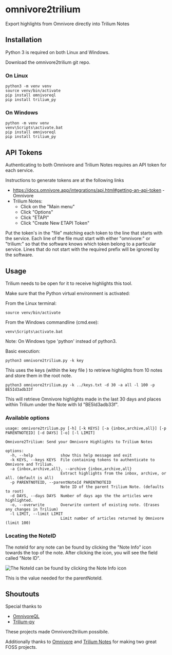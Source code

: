 # omnivore2trilium
Export highlights from Omnivore directly into Trilium Notes

## Installation

Python 3 is required on both Linux and Windows.

Download the omnivore2trilium git repo. 

### On Linux

 ``` 
python3 -m venv venv
source venv/bin/activate
pip install omnivoreql
pip install trilium_py
 ``` 

### On Windows

 ``` 
python -m venv venv
venv\Scripts\activate.bat
pip install omnivoreql
pip install trilium_py
 ``` 

## API Tokens
Authenticating to both Omnivore and Trilium Notes requires an API token for each service. 

Instructions to generate tokens are at the following links
- https://docs.omnivore.app/integrations/api.html#getting-an-api-token - Omnivore
- Trilium Notes:
  - Click on the "Main menu"
  - Click "Options"
  - Click "ETAPI"
  - Click "Create New ETAPI Token"

Put the token's in the "file" matching each token to the line that starts with the service. Each line of the file must start with either "omnivore:" or "trilium:" so that the software knows which token belong to a particular service.  Lines that do not start with the required prefix will be ignored by the software.

## Usage
Trilium needs to be open for it to receive highlights this tool.

Make sure that the Python virtual environment is activated:

From the Linux terminal:

```source venv/bin/activate```

From the Windows commandline (cmd.exe):

```venv\Scripts\activate.bat```

Note: On Windows type 'python' instead of python3.

Basic execution:

```python3 omnivore2trilium.py -k key```

This uses the keys (within the key file ) to retrieve highlights from 10 notes and store them in the root note.


```python3 omnivore2trilium.py -k ../keys.txt -d 30 -a all -l 100 -p BE5Id3adb33f```

This will retrieve Omnivore highlights made in the last 30 days and places within Trilium under the Note with Id "BE5Id3adb33f". 

### Available options

```
usage: omnivore2trilium.py [-h] [-k KEYS] [-a {inbox,archive,all}] [-p PARENTNOTEID] [-d DAYS] [-o] [-l LIMIT]

Omnivore2Trilium: Send your Omnivore Highlights to Trilium Notes

options:
  -h, --help            show this help message and exit
  -k KEYS, --keys KEYS  File containing tokens to authenticate to Omnivore and Trilium.
  -a {inbox,archive,all}, --archive {inbox,archive,all}
                        Extract highlights from the inbox, archive, or all. (default is all)
  -p PARENTNOTEID, --parentNoteId PARENTNOTEID
                        Note ID of the parent Trilium Note. (defaults to root)
  -d DAYS, --days DAYS  Number of days ago the the articles were highlighted.
  -o, --overwrite       Overwrite content of existing note. (Erases any changes in Trilium)
  -l LIMIT, --limit LIMIT
                        Limit number of articles returned by Omnivore (limit 100)
```

### Locating the NoteID
The noteId for any note can be found by clicking the "Note Info" icon towards the top of the note. After clicking the icon, you will see the field called "Note ID". 

![The NoteId can be found by clicking the Note Info icon](./noteID.png)

This is the value needed for the parentNoteId. 

## Shoutouts
Special thanks to
- [OmnivoreQL](https://github.com/yazdipour/OmnivoreQL)
- [Trilium-py](https://github.com/Nriver/trilium-py)

These projects made Omnivore2trilium possibile.

Additionally thanks to [Omnivore](https://omnivore.app/) and [Trilium Notes](https://github.com/zadam/trilium) for making two great FOSS projects.